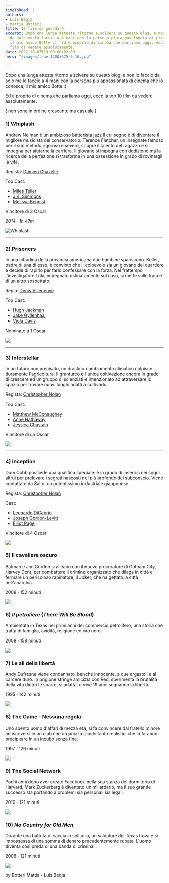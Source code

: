 ```yaml
---
timeToRead: 2
authors:
- Luis Beqja
- Mattia Botteri
title: 10 film da guardare
excerpt: Dopo una lunga attesta ritorno a scivere su questo blog, e non lo faccio
  da solo ma lo faccio a 4 mani con la persona piu appassionata di cinema che io conosca,
  il mio amico Botte :)  Ed è proprio di cinema che parliamo oggi, ecco la top 10
  film da vedere assolutamente.
date: 2022-10-03T19:00:00+02:00
hero: "/images/true-1200x675-6-16.jpg"

---
```

Dopo una lunga attesta ritorno a scivere su questo blog, e non lo faccio da solo ma lo faccio a 4 mani con la persona piu appassionata di cinema che io conosca, il mio amico Botte :)

Ed è proprio di cinema che parliamo oggi, ecco la top 10 film da vedere assolutamente.

( non sono in ordine crescente ma casuale )

### 1) **Whiplash**

Andrew Neiman è un ambizioso batterista jazz il cui sogno è di diventare il migliore musicista del conservatorio. Terence Fletcher, un insegnate famoso per il suo metodo rigoroso e severo, scopre il talento del ragazzo e si impegna per aiutarne la carriera. Il giovane si impegna con dedizione ma la ricerca della perfezione si trasforma in una ossessione in grado di rovinargli la vita.

Regista: [Damien Chazelle](https://www.google.com/search?client=firefox-b-d&sxsrf=ALiCzsZGWOAvoONxnh1zcugTU4_Gt5tV6g:1664810981410&q=Damien+Chazelle&stick=H4sIAAAAAAAAAOPgE-LSz9U3iLcsM8kpUgKzTSuLkirNtcSyk6300zJzcsGEVUpmUWpySX7RIlZ-l8TczNQ8BeeMxKrUnJzUHayMu9iZOBgAeWkVEkwAAAA&sa=X&ved=2ahUKEwiM0KiZsMT6AhVzX_EDHRiQBTQQmxMoAXoECGMQAw)

Top Cast:

* [Miles Teller](https://www.imdb.com/name/nm1886602/?ref_=tt_ov_st)
* [J.K. Simmons](https://www.imdb.com/name/nm0799777/?ref_=tt_ov_st)
* [Melissa Benoist](https://www.imdb.com/name/nm2552034/?ref_=tt_ov_st)

Vincitore di 3 Oscar

_2014 ‧ 1h 47m_

![Whiplash](/images/locandina-1-1.jpg "Whiplash")

***

### 2) Prisoners

In una cittadina della provincia americana due bambine spariscono. Keller, padre di una di esse, è convinto che il colpevole sia un giovane del quartiere e decide di rapirlo per farlo confessare con la forza. Nel frattempo l'investigatore Loki, impegnato ostinatamente sul caso, si mette sulle tracce di un altro sospettato.

Regia: [Denis Villeneuve](https://www.imdb.com/name/nm0898288/?ref_=tt_ov_dr)

Top Cast:

* [Hugh Jackman](https://www.imdb.com/name/nm0413168/?ref_=tt_ov_st)
* [Jake Gyllenhaal](https://www.imdb.com/name/nm0350453/?ref_=tt_ov_st)
* [Viola Davis](https://www.imdb.com/name/nm0205626/?ref_=tt_ov_st)

Nominato a 1 Oscar

![](/images/locandina-2.jpg)

***

### 3) Interstellar

In un futuro non precisato, un drastico cambiamento climatico colpisce duramente l'agricoltura. Il granturco è l'unica coltivazione ancora in grado di crescere ed un gruppo di scienziati è intenzionato ad attraversare lo spazio per trovare nuovi luoghi adatti a coltivarlo.

Regista: [Christopher Nolan](https://www.imdb.com/name/nm0634240/?ref_=tt_ov_dr)

Top Cast:

* [Matthew McConaughey](https://www.imdb.com/name/nm0000190/?ref_=tt_ov_st)
* [Anne Hathaway](https://www.imdb.com/name/nm0004266/?ref_=tt_ov_st)
* [Jessica Chastain](https://www.imdb.com/name/nm1567113/?ref_=tt_ov_st)

Vincitore di un Oscar

![](/images/a1jvqnmi7ul-_sl1500_.jpg)

***

### 4) Inception

Dom Cobb possiede una qualifica speciale: è in grado di inserirsi nei sogni altrui per prelevare i segreti nascosti nel più profondo del subconscio. Viene contattato da Saito, un potentissimo industriale giapponese.

Regista: [Christopher Nolan](https://www.imdb.com/name/nm0634240/?ref_=tt_ov_dr)

Cast:

* [Leonardo DiCaprio](https://www.imdb.com/name/nm0000138/?ref_=tt_ov_st)
* [Joseph Gordon-Levitt](https://www.imdb.com/name/nm0330687/?ref_=tt_ov_st)
* [Elliot Page](https://www.imdb.com/name/nm0680983/?ref_=tt_ov_st)

Vincitore di 4 Oscar

![](/images/47397.webp)

### 5) Il cavaliere oscuro

Batman e Jim Gordon si alleano con il nuovo procuratore di Gotham City, Harvey Dent, per combattere il crimine organizzato che dilaga in città e fermare un pericoloso rapinatore, il Joker, che ha gettato la città nell'anarchia.

2008 ‧ 152 minuti

![](/images/locandina-4.jpg)

### 6) **_Il petroliere_** (_There Will Be Blood_)

Ambientata in Texas nei primi anni del commercio petrolifero, una storia che tratta di famiglia, avidità, religione ed oro nero.

2008 ‧ 158 minuti

![](/images/locandina-5.jpg)

### 7) Le ali della libertà

Andy Dufresne viene condannato, benché innocente, a due ergastoli e al carcere duro. In prigione stringe amicizia con Red, sperimenta la brutalità della vita dietro le sbarre, si adatta, e vive 19 anni sognando la libertà.

1995 ‧ 142 minuti

![](/images/locandina-6.jpg)

### 8) **The Game - Nessuna regola**

Uno spento uomo d'affari di mezza età, si fa convincere dal fratello minore ad iscriversi in un club che organizza giochi tanto realistici che lo faranno precipitare in un incubo senza fine.

1997 ‧ 129 minuti

![](/images/locandina-7.jpg)

### 9) The Social Network

Pochi anni dopo aver creato Facebook nella sua stanza del dormitorio di Harvard, Mark Zuckerberg è diventato un miliardario, ma il suo grande successo sta portando a problemi sia personali sia legali.

2010 ‧ 121 minuti

![](/images/locandina-9.jpg)

### 10) **_No Country for Old Men_**

Durante una battuta di caccia in solitaria, un saldatore del Texas trova e si impossessa di una somma di denaro precedentemente rubata. L'uomo diventa così preda di una banda di criminali.

2008 ‧ 121 minuti

![](/images/mv5bmja5njk3mjm4ov5bml5banbnxkftztcwmtc5mte1mq-_v1_.jpg)

by Botteri Mattia - Luis Beqja